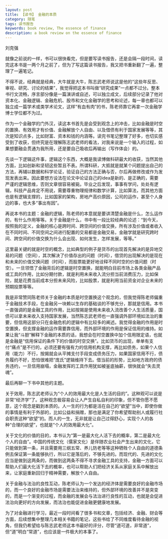 ```yaml
---
layout: post
title: 【读书】 金融的本质
category: 随笔
tags: 读书报告
keywords: book review, The essence of finance
description: a book review on the essence of finance
---
```


刘克强

就像之前说的一样，书可以很快看完，但是要写读书报告，还是会隔一段时间，读完这本书是一两个月之前了，但为了写这篇读书报告，我又把书重新翻了一遍，整理了一遍笔记。

不得不说，经典就是经典，大牛就是大牛，陈志武老师说这是他的“这些年反思、审视、研究、讨论的结果”，我觉得把这本书叫做“研究成果”一点都不过分。整本书行文流畅，序言部分像是一篇演讲或自述，可以独立成文，后续部分记录了他对资本化、金融逻辑、金融危机、股市和文化金融学的思考和论述，每一章也都可以独立成一篇学术或类学术论文，这样“有血有肉”的书，陈老师靠它再拿一次金融学博士学位都不为过。

作为一个金融学的门外汉，读这本书首先是会受到观念上的冲击，比如金融是时空的置换、有效用才有价值、金融解放个人自由、以及借债有利于国家发展等等，其次是知识点多，比如财富、资本和钱的内涵等。读完书笔记整理了好多，也切实感受到了收获，但终究是在理解陈志武老师的看法，对我来说是一个输入的过程，如果想要融会贯通为我所用，还是要自己吸收后再输出（写作体会）的。

先谈一下逻辑这件事，逻辑这个东西，大概是我读博做科研最大的收获，当然其他方面，比如创新和坚韧这些暂且不表。所谓科研，大抵就是就某个问题提出自己的方法，再辅以数据和科学论证，验证自己的方法正确与否，尔后再做修改或作为发现发表出来。因此要想方设法在论文中论证自己的idea是新的、是正确的，需要严谨的逻辑思维，否则文章很容易被毙。毕业之后发现，事事有学问，处处有逻辑，科技产品肯定不用说，需要尊重物理规律和数学计算，比如算法，而其他方面也是有逻辑支撑的，比如国家的架构，房地产高价原因，公司的运作，甚至个人身边的事，也大多“事出有因”。

再说本书的主题：金融的逻辑，陈老师的本意就是要讲清楚金融是什么，怎么运作的，有什么作用等等。关于金融是什么，书中有一段比较经典的论述：“到今天，按照我的定义，金融的核心是跨时间、跨空间的价值交换，所有涉及价值或者收入在不同时间、不同空间之间进行配置的交易都是金融交易，金融学就是研究跨时间、跨空间的价值交换为什么会出现、如何发生，怎样发展，等等。”

这里最关键的就是时空的概念，比如典型的例子是货币的出现首先解决的是异地交易的问题（空间），其次解决了价值存出的问题（时间），借贷的出现解决的是现在和未来的价值交换问题（时间），而股票能更好地诠释不同时空的价值问题（时空）。一旦领悟了金融背后的逻辑是时空置换，就能明白目前市场上各类金融产品或工具的作用，比如分期付款，就是利用未来收入流分担当前消费压力，比如保险，就是花费当前成本分担未来风险，比如股票，就是利用当前资金对企业未来的预期投票等等。

我是非常赞同陈老师关于金融的本质是时空置换这个观念的，但我觉得陈老师偏重于金融技术手段，在金融另一块赖以生存的基础谈的不够充分，那就是信用。本书一直强调的是金融工具的作用，比如按揭是使用未来收入流改善个人生活质量，国债可以拿未来收入支持国家发展，当然陈志武老师也一直强调外部环境如法治的重要，但信用这部分只在金融危机的逻辑中有比较多的阐述。我觉得金融的作用是时空置换，但支撑金融的运作需要靠信用，而外部环境的作用是保证信用的维持。如果让我“斗胆”解释下金融的本质的话，我想会在时空置换中加个信用限定语，也就是金融是“信用保证的条件下的价值的时空交换”。比如货币的出现，单单有支付“痛点”是不行的，必须还要有强有力的信用机构支撑，再比如债务，如果个人信用（能力）不行，按揭就会从平摊支付手段变成债务压力，如果国家信用不行，债务履约不好，恐怕很难把“庞氏”逻辑维持下去。借当前的形势，比如地方政府的债务违约，一旦信用崩塌，金融发挥的工具作用犹如被釜底抽薪，很快就会“失去灵魂”。

最后再聊一下书中其他的主题。

关于效用，陈志武老师认为“个人的效用最大化是人生活的目的”。这种观可以说是非常“经济学”了。这种观念极容易会让人产生自私自利的印象，但不管你愿不愿意，这个观念是戳到本质的。人一生的行为都是活在自己的“欲望”当中，即使你做的事情是有利于外部的，比如公益和捐赠，那也是满足了你希望帮助别人或履行社会职责这种“欲望”的。而人的一生，无非就是让自己过得舒心，实现个人的各种“合理的欲望”，也就是“个人的效用最大化”。

关于文化的价值的目的，本书认为“第一是最大化人活下去的概率，第二是最大化个人的自由”。中国的传统文化（儒家文化）是伴随农业社会产生出来的文化，它只能做到第一条，并且需要用三纲五常、养儿防老等等这种牺牲个人自由的道德条例去保证第一条能够执行，所以它是落后的，不够先进的。而现代的、先进的文化应当是做到这两条的，而做到这两条不得不寻求金融工具的支持，金融一方面可以帮助人们最大化活下去的概率，也可以帮助人们把经济关系从家庭关系中解放出来，让家庭重新回归于精神需要，解放个人自由。

关于金融与法治的良性互动，陈老师认为一个发达的经济体是需要良好的金融市场的，而一个良好的金融市场是需要法治来维持的，但外部环境的改善并不是突变的，而是一个渐变的过程，而金融的发展会与法治进行良性的互动，也就是会促进法治向更好的方向发展，而法治也能促进金融更健康地发展。

为了对金融进行学习，最近一段时间看了很多书和文章，包括经济、金融、财会等方面，后续想集中整理几本相关书籍的笔记，这些书给了不同维度看待金融的视角，但我仍希望给与陈志武老师这本书最好的评分，尽管“道可道，非常道”，但“道”明白“常道”，也应该是一件极大的本事了。


